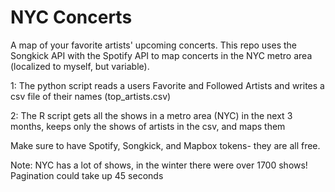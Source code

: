 # NYC Concerts
A map of  your favorite artists' upcoming concerts. This repo uses the Songkick API with the Spotify API to map concerts in the NYC metro area (localized to myself, but variable). 

1: The python script reads a users Favorite and Followed Artists and writes a csv file of their names (top_artists.csv)

2: The R script gets all the shows in a metro area (NYC) in the next 3 months, keeps only the shows of artists in the csv, and maps them

Make sure to have Spotify, Songkick, and Mapbox tokens- they are all free. 

Note: NYC has a lot of shows, in the winter there were over 1700 shows! Pagination could take up 45 seconds
